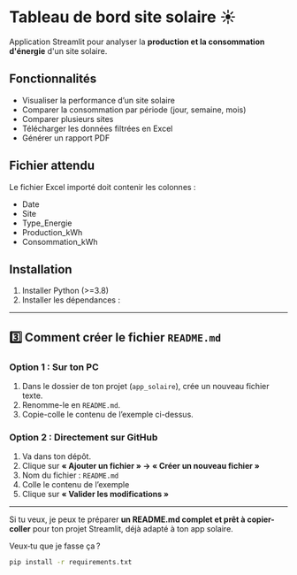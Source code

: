 # Tableau de bord site solaire ☀️

Application Streamlit pour analyser la **production et la consommation d'énergie** d'un site solaire.

## Fonctionnalités
- Visualiser la performance d’un site solaire
- Comparer la consommation par période (jour, semaine, mois)
- Comparer plusieurs sites
- Télécharger les données filtrées en Excel
- Générer un rapport PDF

## Fichier attendu
Le fichier Excel importé doit contenir les colonnes :
- Date
- Site
- Type_Energie
- Production_kWh
- Consommation_kWh

## Installation
1. Installer Python (>=3.8)
2. Installer les dépendances :
   
---

## **3️⃣ Comment créer le fichier `README.md`**

### Option 1 : Sur ton PC
1. Dans le dossier de ton projet (`app_solaire`), crée un nouveau fichier texte.  
2. Renomme-le en `README.md`.  
3. Copie-colle le contenu de l’exemple ci-dessus.  

### Option 2 : Directement sur GitHub
1. Va dans ton dépôt.  
2. Clique sur **« Ajouter un fichier » → « Créer un nouveau fichier »**  
3. Nom du fichier : `README.md`  
4. Colle le contenu de l’exemple  
5. Clique sur **« Valider les modifications »**  

---

Si tu veux, je peux te préparer **un README.md complet et prêt à copier-coller** pour ton projet Streamlit, déjà adapté à ton app solaire.  

Veux‑tu que je fasse ça ?

```bash
pip install -r requirements.txt
